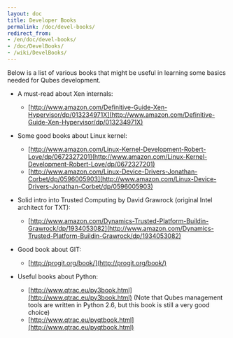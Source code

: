 ```yaml
---
layout: doc
title: Developer Books
permalink: /doc/devel-books/
redirect_from:
- /en/doc/devel-books/
- /doc/DevelBooks/
- /wiki/DevelBooks/
---
```


Below is a list of various books that might be useful in learning some basics needed for Qubes development.

-   A must-read about Xen internals:
    -   [http://www.amazon.com/Definitive-Guide-Xen-Hypervisor/dp/013234971X](http://www.amazon.com/Definitive-Guide-Xen-Hypervisor/dp/013234971X)

-   Some good books about Linux kernel:
    -   [http://www.amazon.com/Linux-Kernel-Development-Robert-Love/dp/0672327201](http://www.amazon.com/Linux-Kernel-Development-Robert-Love/dp/0672327201)
    -   [http://www.amazon.com/Linux-Device-Drivers-Jonathan-Corbet/dp/0596005903](http://www.amazon.com/Linux-Device-Drivers-Jonathan-Corbet/dp/0596005903)

-   Solid intro into Trusted Computing by David Grawrock (original Intel architect for TXT):
    -   [http://www.amazon.com/Dynamics-Trusted-Platform-Buildin-Grawrock/dp/1934053082](http://www.amazon.com/Dynamics-Trusted-Platform-Buildin-Grawrock/dp/1934053082)

-   Good book about GIT:
    -   [http://progit.org/book/](http://progit.org/book/)

-   Useful books about Python:
    -   [http://www.qtrac.eu/py3book.html](http://www.qtrac.eu/py3book.html) (Note that Qubes management tools are written in Python 2.6, but this book is still a very good choice)
    -   [http://www.qtrac.eu/pyqtbook.html](http://www.qtrac.eu/pyqtbook.html)

